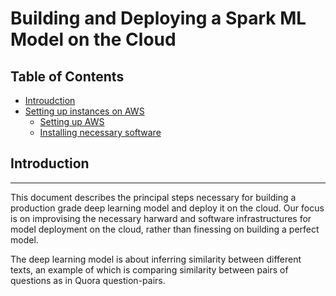 # Building and Deploying a Spark ML Model on the Cloud
## Table of Contents  

* [Introudction](#ab)  
* [Setting up instances on AWS](#ac) 
  * [Setting up AWS](#ad)
  * [Installing necessary software](#ae)

## Introduction
------------
This document describes the principal steps necessary for building a production grade deep learning model and deploy it on the cloud. Our focus is on improvising the necessary harward and software infrastructures for model deployment on the cloud, rather than finessing on building a perfect model. 

The deep learning model is about inferring similarity between different texts, an example of which is comparing similarity between pairs of questions as in Quora question-pairs.  
